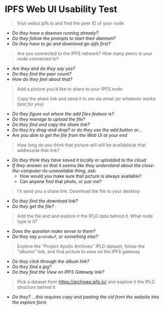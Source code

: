 # IPFS Web UI Usability Test

> Visit webui.ipfs.io and find the peer ID of your node

  - _Do they have a daemon running already?_
  - _Do they follow the prompts to start their daemon?_
  - _Do they have to go and download go-ipfs first?_

> Are you connected to the IPFS network? How many peers is your node connected to?

  - _Are they and do they say yes?_
  - _Do they find the peer count?_
  - _How do they feel about that?_

> Add a picture you'd like to share to your IPFS node
>
> Copy the share link and send it to me via email _(or whatever works best for you)_

  - _Do they figure out where the add files feature is?_
  - _Do they manage to upload the file?_
  - _Do they find and copy the share link?_
  - _Do they try drag-and-drop? or do they use the add button or..._
  - _Are you able to get the file from the Web UI at your end_

>   How long do you think that picture will still be available/at that address/at that link?

  - _Do they think they have saved it locally or uploaded to the cloud_
  - _If they answer so that it seems like they understand about the close-the-computer-its-unavailable thing, ask_:
    - How would you make sure that picture is always available?
    - Can anyone find that photo, or just me?


> I'll send you a share link. Download the file to your desktop

  - _Do they find the download link?_
  - _Do they get the file?_

> Add the file and and explore it the IPLD data behind it. What node type is it?

  - _Does the question make sense to them?_
  - _Do they say `protobuf`, or something else?_

> Explore the "Project Apollo Archives" IPLD dataset, follow the "albums" link, and find picture to view on the IPFS gateway

  - _Do they click through the album link?_
  - _Do they find a jpg?_
  - _Do they find the View on IPFS Gateway link?_

> Pick a dataset from https://archives.ipfs.io/ and explore it the IPLD structure behind it.

  - _Do they? ...this requires copy and pasting the cid from the website into the explore form_
